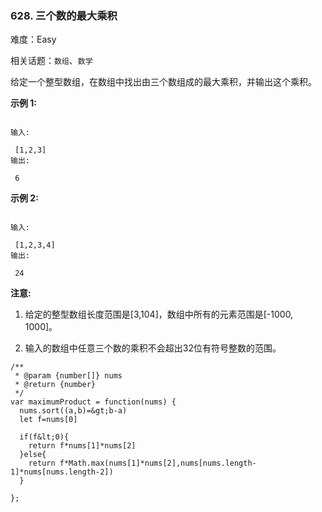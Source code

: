 ### 628. 三个数的最大乘积

难度：Easy

相关话题：`数组`、`数学`

给定一个整型数组，在数组中找出由三个数组成的最大乘积，并输出这个乘积。



 **示例 1:** 





```

输入:

 [1,2,3]
输出:

 6

```

 **示例 2:** 





```

输入:

 [1,2,3,4]
输出:

 24

```

 **注意:** 





1. 给定的整型数组长度范围是[3,104]，数组中所有的元素范围是[-1000, 1000]。

2. 输入的数组中任意三个数的乘积不会超出32位有符号整数的范围。






```
/**
 * @param {number[]} nums
 * @return {number}
 */
var maximumProduct = function(nums) {
  nums.sort((a,b)=&gt;b-a)
  let f=nums[0]
  
  if(f&lt;0){
    return f*nums[1]*nums[2]
  }else{
    return f*Math.max(nums[1]*nums[2],nums[nums.length-1]*nums[nums.length-2])
  }
  
};



```
